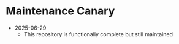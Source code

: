 # Maintenance Canary

- 2025-06-29
  - This repository is functionally complete but still maintained

